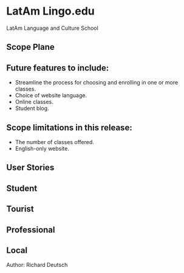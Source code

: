 # LatAm Lingo.edu
 LatAm Language and Culture School

## Scope Plane

## Future features to include:

- Streamline the process for choosing and enrolling in one or more classes.
- Choice of website language.
- Online classes.
- Student blog.

## Scope limitations in this release:

- The number of classes offered.
- English-only website.

## User Stories

## Student

## Tourist

## Professional

## Local

Author: Richard Deutsch